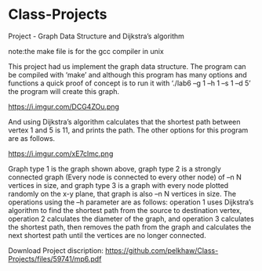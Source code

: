 # Class-Projects
Project - Graph Data Structure and Dijkstra’s algorithm

note:the make file is for the gcc compiler in unix

This project had us implement the graph data structure. The program can be compiled with ‘make’ and although this program has many options and functions a quick proof of concept is to run it with ‘./lab6 –g 1 –h 1 –s 1 –d 5’ the program will create this graph.

https://i.imgur.com/DCG4ZOu.png

And using Dijkstra’s algorithm calculates that the shortest path between vertex 1 and 5 is 11, and prints the path. The other options for this program are as follows.

https://i.imgur.com/xE7clmc.png

Graph type 1 is the graph shown above, graph type 2 is a strongly connected graph (Every node is connected to every other node) of –n N vertices in size, and graph type 3 is a graph with every node plotted randomly on the x-y plane, that graph is also –n N vertices in size. The operations using the –h parameter are as follows: operation 1 uses Dijkstra’s algorithm to find the shortest path from the source to destination vertex, operation 2 calculates the diameter of the graph, and operation 3 calculates the shortest path, then removes the path from the graph and calculates the next shortest path until the vertices are no longer connected.

Download Project discription: https://github.com/pelkhaw/Class-Projects/files/59741/mp6.pdf
